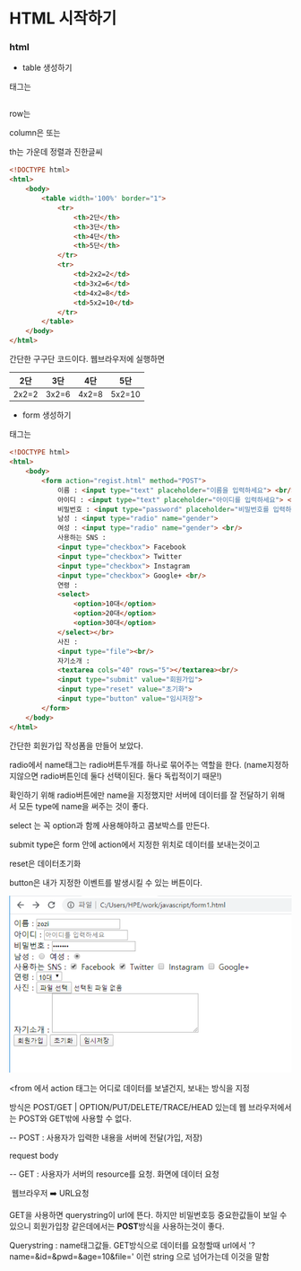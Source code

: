 # HTML 시작하기

### html

- table 생성하기

태그는 <table></table>

row는 <tr> </tr>

column은 <td> </td> 또는 <th></th>

th는 가운데 정렬과 진한글씨

```html
<!DOCTYPE html>
<html>
    <body>
        <table width='100%' border="1">
            <tr>
                <th>2단</th>
                <th>3단</th>
                <th>4단</th>
                <th>5단</th>
            </tr>
            <tr>
                <td>2x2=2</td>
                <td>3x2=6</td>
                <td>4x2=8</td>
                <td>5x2=10</td>
            </tr>
        </table>
    </body>
</html>
```

간단한 구구단 코드이다. 웹브라우저에 실행하면

| 2단   | 3단   | 4단   | 5단    |
| ----- | ----- | ----- | ------ |
| 2x2=2 | 3x2=6 | 4x2=8 | 5x2=10 |



- form 생성하기

태그는 <form></form>	

```html
<!DOCTYPE html>
<html>
    <body>
        <form action="regist.html" method="POST">
            이름 : <input type="text" placeholder="이름을 입력하세요"> <br/>
            아이디 : <input type="text" placeholder="아이디를 입력하세요"> <br/>
            비밀번호 : <input type="password" placeholder="비밀번호를 입력하세요"> <br/>
            남성 : <input type="radio" name="gender">
            여성 : <input type="radio" name="gender"> <br/>
            사용하는 SNS : 
            <input type="checkbox"> Facebook
            <input type="checkbox"> Twitter
            <input type="checkbox"> Instagram
            <input type="checkbox"> Google+ <br/>
            연령 : 
            <select>
                <option>10대</option>
                <option>20대</option>
                <option>30대</option>
            </select></br>
            사진 :
            <input type="file"><br/>
            자기소개 :
            <textarea cols="40" rows="5"></textarea><br/>
            <input type="submit" value="회원가입">          
            <input type="reset" value="초기화">             
            <input type="button" value="임시저장">        
        </form>
    </body>
</html>
```

간단한 회원가입 작성폼을 만들어 보았다.

radio에서 name태그는 radio버튼두개를 하나로 묶어주는 역할을 한다. (name지정하지않으면 radio버튼인데 둘다 선택이된다. 둘다 독립적이기 때문!)

확인하기 위해 radio버튼에만 name을 지정했지만 서버에 데이터를 잘 전달하기 위해서 모든 type에 name을 써주는 것이 좋다.

select 는 꼭 option과 함께 사용해야하고 콤보박스를 만든다.

submit type은 form 안에 action에서 지정한 위치로 데이터를 보내는것이고

reset은 데이터초기화

button은 내가 지정한 이벤트를 발생시킬 수 있는 버튼이다.

![](./pic/회원가입폼.png)

<from 에서 action 태그는 어디로 데이터를 보낼건지, 보내는 방식을 지정

방식은 POST/GET | OPTION/PUT/DELETE/TRACE/HEAD 있는데 웹 브라우저에서는 POST와 GET밖에 사용할 수 없다.

 -- POST : 사용자가 입력한 내용을 서버에 전달(가입, 저장)

request body

 -- GET : 사용자가 서버의 resource를 요청. 화면에 데이터 요청

​	웹브라우저 :arrow_right: URL요청

GET을 사용하면 querystring이 url에 뜬다. 하지만 비밀번호등 중요한값들이 보일 수 있으니 회원가입창 같은데에서는 **POST**방식을 사용하는것이 좋다.

Querystring : name태그값들. GET방식으로 데이터를 요청할때 url에서 '?name=&id=&pwd=&age=10&file=' 이런 string 으로 넘어가는데 이것을 말함

